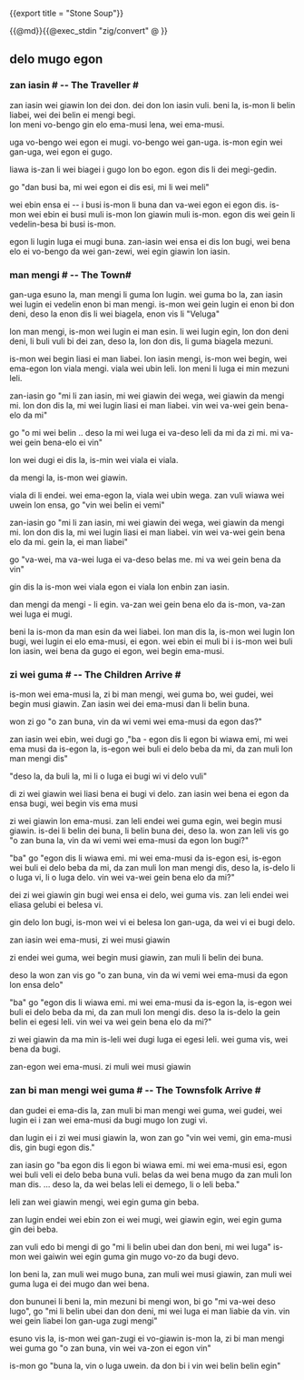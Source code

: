 {{export title = "Stone Soup"}}

{{@md}}{{@exec_stdin "zig/convert" @ }}
<h2>delo mugo egon</h2>

<h3>zan iasin # -- The Traveller #</h3>

zan iasin wei giawin lon dei don. dei don lon iasin vuli. beni la, is-mon li belin liabei, wei dei belin ei mengi begi.    
lon meni vo-bengo gin elo ema-musi lena, wei ema-musi.

uga vo-bengo wei egon ei mugi. vo-bengo wei gan-uga. is-mon egin wei gan-uga, wei egon ei gugo.

liawa is-zan li wei biagei i gugo lon bo egon. egon dis li dei megi-gedin.

go "dan busi ba, mi wei egon ei dis esi, mi li wei meli"

wei ebin ensa ei --  i busi is-mon li buna dan va-wei egon ei egon dis. is-mon wei ebin ei busi muli is-mon lon giawin muli is-mon. egon dis wei gein li vedelin-besa bi busi is-mon. 

egon li lugin luga ei mugi buna. zan-iasin wei ensa ei dis lon bugi, wei bena elo ei vo-bengo da wei gan-zewi, wei egin giawin lon iasin.

<h3> man mengi # -- The Town#</h3>

gan-uga esuno la, man mengi li guma lon lugin. wei guma bo la, zan iasin wei lugin ei vedelin enon bi man mengi. is-mon wei gein lugin ei enon bi don deni, deso la enon dis li wei biagela, enon vis li "Veluga" 

lon man mengi, is-mon wei lugin ei man esin. li wei lugin egin, lon don deni deni, li buli vuli bi dei zan, deso la, lon don dis, li guma biagela mezuni.

is-mon wei begin liasi ei man liabei. lon iasin mengi, is-mon wei begin, wei ema-egon lon viala mengi. viala wei ubin leli. lon meni li luga ei min mezuni leli.

zan-iasin go "mi li zan iasin, mi wei giawin dei wega, wei giawin da mengi mi. lon don dis la, mi wei lugin liasi ei man liabei. vin wei va-wei gein bena-elo da mi"

go "o mi wei belin .. deso la mi wei luga ei va-deso leli da mi da zi mi. mi va-wei gein bena-elo ei vin"

lon wei dugi ei dis la, is-min wei viala ei viala.

da mengi la, is-mon wei giawin. 

viala di li endei. wei ema-egon la, viala wei ubin wega. zan vuli wiawa wei uwein lon ensa, go "vin wei belin ei vemi"

zan-iasin go "mi li zan iasin, mi wei giawin dei wega, wei giawin da mengi mi. lon don dis la, mi wei lugin liasi ei man liabei. vin wei va-wei gein bena elo da mi. gein la, ei man liabei"

go "va-wei, ma va-wei luga ei va-deso belas me. mi va wei gein bena da vin"

gin dis la is-mon wei viala egon ei viala lon enbin zan iasin.

dan mengi da mengi - li egin. va-zan wei gein bena elo da is-mon, va-zan wei luga ei mugi. 

beni la is-mon da man esin da wei liabei.  lon man dis la, is-mon wei lugin lon bugi, wei lugin ei elo ema-musi, ei egon. wei ebin ei muli bi i is-mon wei buli lon iasin, wei bena da gugo ei egon, wei begin ema-musi. 

<h3> zi wei guma # -- The Children Arrive #</h3>

is-mon wei ema-musi la, zi bi man mengi, wei guma bo, wei gudei, wei begin musi giawin. Zan iasin wei dei ema-musi dan li belin buna.

won zi go "o zan buna, vin da wi vemi wei ema-musi da egon das?"

zan iasin wei ebin, wei dugi go ,"ba - egon dis li egon bi wiawa emi, mi wei ema musi da is-egon la, is-egon wei buli ei delo beba da mi, da zan muli lon man mengi dis"

"deso la, da buli la, mi li o luga ei bugi wi vi delo vuli"

di zi wei giawin wei liasi bena ei bugi vi delo. zan iasin wei bena ei egon da ensa bugi, wei begin vis ema musi

zi wei giawin lon ema-musi. zan leli endei wei guma egin, wei begin musi giawin. is-dei li belin dei buna, li belin buna dei, deso la. won zan leli vis go "o zan buna la, vin da wi vemi wei ema-musi da egon lon bugi?"

"ba" go "egon dis li wiawa emi. mi wei ema-musi da is-egon esi, is-egon wei buli ei delo beba da mi, da zan muli lon man mengi dis, deso la, is-delo li o luga vi, li o luga delo. vin wei va-wei gein bena elo da mi?"

dei zi wei giawin gin bugi wei ensa ei delo, wei guma vis. zan leli endei wei eliasa gelubi ei belesa vi.

gin delo lon bugi, is-mon wei vi ei belesa lon gan-uga, da wei vi ei bugi delo.

zan iasin wei ema-musi, zi wei musi giawin

zi endei wei guma, wei begin musi giawin, zan muli li belin dei buna.

deso la won zan vis go "o zan buna, vin da wi vemi wei ema-musi da egon lon ensa delo"

"ba" go "egon dis li wiawa emi. mi wei ema-musi da is-egon la, is-egon wei buli ei delo beba da mi, da zan muli lon mengi dis. deso la is-delo la gein belin ei egesi leli. vin wei va wei gein bena elo da mi?"

zi wei giawin da ma min is-leli wei dugi luga ei egesi leli. wei guma vis, wei bena da bugi.

zan-egon wei ema-musi. zi muli wei musi giawin

<h3> zan bi man mengi wei guma # -- The Townsfolk Arrive #</h3>

dan gudei ei ema-dis la, zan muli bi man mengi wei guma, wei gudei, wei lugin ei i zan wei ema-musi da bugi mugo lon zugi vi.

dan lugin ei i zi wei musi giawin la, won zan go "vin wei vemi, gin ema-musi dis, gin bugi egon dis."

zan iasin go "ba egon dis li egon bi wiawa emi. mi wei ema-musi esi, egon wei buli veli ei delo beba buna vuli. belas da wei bena mugo da zan muli lon man dis. ... deso la, da wei belas leli ei demego, li o leli beba."

leli zan wei giawin mengi, wei egin guma gin beba.

zan lugin endei wei ebin zon ei wei mugi, wei giawin egin, wei egin guma gin dei beba.

zan vuli edo bi mengi di go "mi li belin ubei dan don beni, mi wei luga" is-mon wei gaiwin wei egin guma gin mugo vo-zo da bugi devo.

lon beni la, zan muli wei mugo buna, zan muli wei musi giawin, zan muli wei guma luga ei dei mugo dan wei bena.

don bununei li beni la, min mezuni bi mengi won, bi go "mi va-wei deso lugo", go "mi li belin ubei dan don deni, mi wei luga ei man liabie da vin. vin wei gein liabei lon gan-uga zugi mengi"

esuno vis la, is-mon wei gan-zugi ei vo-giawin is-mon la, zi bi man mengi wei guma go "o zan buna, vin wei va-zon ei egon vin"

is-mon go "buna la, vin o luga uwein. da don bi i vin wei belin belin egin"

